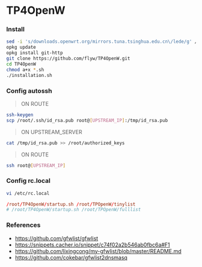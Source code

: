 # TP4OpenW

### Install

```bash
sed -i 's/downloads.openwrt.org/mirrors.tuna.tsinghua.edu.cn\/lede/g' /etc/opkg/distfeeds.conf
opkg update
opkg install git-http
git clone https://github.com/flyw/TP4OpenW.git
cd TP4OpenW
chmod a+x *.sh
./installation.sh
```

### Config autossh
> ON ROUTE
  ```bash
  ssh-keygen
  scp /root/.ssh/id_rsa.pub root@[UPSTREAM_IP]:/tmp/id_rsa.pub
  ```
> ON UPSTREAM_SERVER
  ```bash
  cat /tmp/id_rsa.pub >> /root/authorized_keys
  ```
> ON ROUTE
  ```bash
  ssh root@[UPSTREAM_IP]
  ```

### Config rc.local

```bash
vi /etc/rc.local
```

```conf
/root/TP4OpenW/startup.sh /root/TPOpenW/tinylist
# /root/TP4OpenW/startup.sh /root/TPOpenW/fulllist
```  


### References
* https://github.com/gfwlist/gfwlist
* https://snippets.cacher.io/snippet/c74f02a2b546ab0fbc6a#F1
* https://github.com/lixingcong/my-gfwlist/blob/master/README.md
* https://github.com/cokebar/gfwlist2dnsmasq

